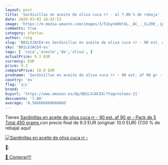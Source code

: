 ```yaml
---
layout: post
title: 'Sardinillas en aceite de oliva cuca rr - al 7.00 % de rebaja'
date: 2020-03-03 18:43:53
image: 'https://m.media-amazon.com/images/I/51kynUWktUL._AC_._SL200_.jpg'
comments: true
category: ofertas
author: ring
slug: 'B01LXJACE4-es Sardinillas en aceite de oliva cuca rr - 90 est. af 90 gr...'
sku: 'B01LXJACE4-es'
tags: [ 'cuca','aceite','de','oliva', ]
actualPrice: 9.3 EUR
currency: EUR
price: 9.3
comparePrice: 10.0 EUR
prodname: 'Sardinillas en aceite de oliva cuca rr - 90 est. af 90 gr - Pack de 5  Total 450 grams '
country: 'es'
flag: '🇪🇸'
brand: ''
buyurl: 'https://www.amazon.es/dp/B01LXJACE4/?tag=tolees-21'
descuento: '7.00'
average: '8.566666666666666'
---
```


Tienes [Sardinillas en aceite de oliva cuca rr - 90 est. af 90 gr - Pack de 5  Total 450 grams ](https://www.amazon.es/dp/B01LXJACE4/?tag=tolees-21) con precio final de  9.3 EUR (original: 10.0 EUR) (7.00 %  de rebaja) aqui!

[![Sardinillas en aceite de oliva cuca rr -](https://m.media-amazon.com/images/I/51kynUWktUL._AC_._SL200_.jpg)](https://www.amazon.es/dp/B01LXJACE4/?tag=tolees-21)

🔎:


[🛒 Comprar!!!](https://www.amazon.es/dp/B01LXJACE4/?tag=tolees-21)
